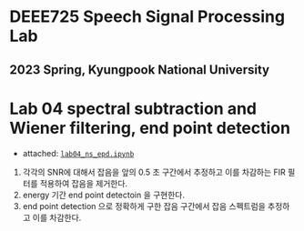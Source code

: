 # DEEE725 Speech Signal Processing Lab
## 2023 Spring, Kyungpook National University

# Lab 04 spectral subtraction and Wiener filtering, end point detection

- attached: [`lab04_ns_epd.ipynb`](lab04_ns_epd.ipynb)

1. 각각의 SNR에 대해서 잡음을 앞의 0.5 초 구간에서 추정하고 이를 차감하는 FIR 필터를 적용하여 잡음을 제거한다.
2. energy 기간 end point detectoin 을 구현한다.
3. end point detection 으로 정확하게 구한 잡음 구간에서 잡음 스펙트럼을 추정하고 이를 차감한다.


